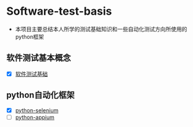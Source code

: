 # Software-test-basis
- 本项目主要总结本人所学的测试基础知识和一些自动化测试方向所使用的python框架
## 软件测试基本概念

* [x] [软件测试基础](./测试基础知识/Test%20basis.md)

## python自动化框架
* [x] [python-selenium](./python-selenium/py%20selenium.md)
* [ ] [python-appium](./python-appium/py%20appium.md)
